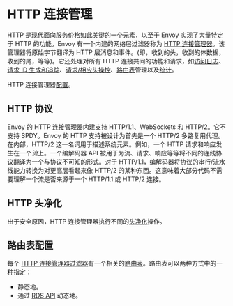 # HTTP 连接管理

HTTP 是现代面向服务价格如此关键的一个元素，以至于 Envoy 实现了大量特定于 HTTP 的功能。Envoy 有一个内建的网络层过滤器称为 [HTTP 连接管理器](../../configuration/http_conn_man/http_conn_man.md#config-http-conn-man)。该管理器将原始字节翻译为 HTTP 层消息和事件。(即，收到的头，收到的体数据，收到的尾，等等)。它还处理对所有 HTTP 连接共同的功能和请求，如[访问日志](access_logging.md#arch-overview-access-logs)、[请求 ID 生成和追踪](tracing.md#arch-overview-tracing)、[请求/相应头操控](../../configuration/http_conn_man/headers.md#config-http-conn-man-headers)、[路由表](http_routing.md#arch-overview-http-routing)管理以及[统计](../../configuration/http_conn_man/stats.md#config-http-conn-man-stats)。

HTTP 连接管理器[配置](../../configuration/http_conn_man/http_conn_man.md#config-http-conn-man)。

## HTTP 协议

Envoy 的 HTTP 连接管理器内建支持 HTTP/1.1、WebSockets 和 HTTP/2。它不支持 SPDY。Envoy 的 HTTP 支持被设计为首先是一个 HTTP/2 多路复用代理。在内部，HTTP/2 这一名词用于描述系统元素。例如，一个 HTTP 请求和响应发生在一个*流*上。一个编解码器 API 被用于为流、请求、响应等等将不同的连线协议翻译为一个与协议不可知的形式。对于 HTTP/1.1，编解码器将协议的串行/流水线能力转换为对更高层看起来像 HTTP/2 的某种东西。这意味着大部分代码不需要理解一个流是否来源于一个 HTTP/1.1 或 HTTP/2 连接。

## HTTP 头净化

出于安全原因，HTTP 连接管理器执行不同的[头净化](../../configuration/http_conn_man/header_sanitizing.md#config-http-conn-man-header-sanitizing)操作。

## 路由表配置

每个 [HTTP 连接管理器过滤器](../../configuration/http_conn_man/http_conn_man.md#config-http-conn-man)有一个相关的[路由表](http_routing.md#arch-overview-http-routing)。路由表可以两种方式中的一种指定：

- 静态地。
- 通过 [RDS API](../../configuration/http_conn_man/rds.md#config-http-conn-man-rds) 动态地。

